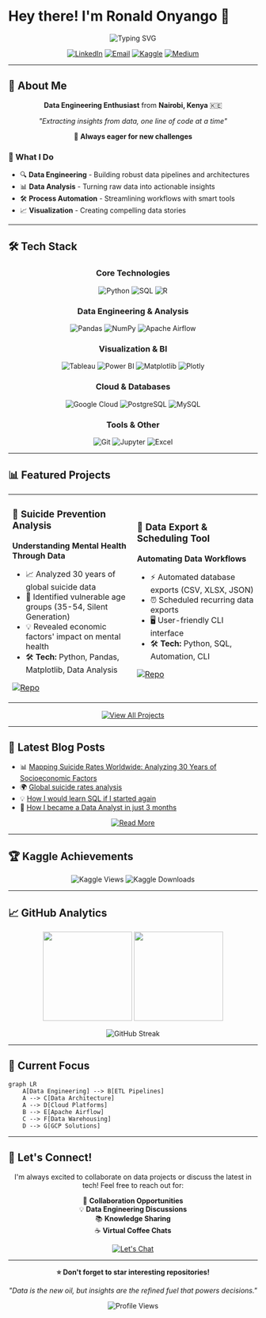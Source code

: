 # Hey there! I'm Ronald Onyango 👋

<div align="center">
  <img src="https://readme-typing-svg.herokuapp.com?font=Fira+Code&weight=500&size=28&pause=1000&color=00D4FF&center=true&vCenter=true&width=600&height=70&lines=Data+Engineering+Enthusiast;Turning+Data+into+Insights;Always+Learning%2C+Always+Growing" alt="Typing SVG" />
</div>

<div align="center">
  
[![LinkedIn](https://img.shields.io/badge/LinkedIn-0077B5?style=for-the-badge&logo=linkedin&logoColor=white)](https://www.linkedin.com/in/ronaldonyango/)
[![Email](https://img.shields.io/badge/Email-D14836?style=for-the-badge&logo=gmail&logoColor=white)](mailto:ronaldoyw@gmail.com)
[![Kaggle](https://img.shields.io/badge/Kaggle-20BEFF?style=for-the-badge&logo=Kaggle&logoColor=white)](https://www.kaggle.com/ronaldonyango)
[![Medium](https://img.shields.io/badge/Medium-12100E?style=for-the-badge&logo=medium&logoColor=white)](https://medium.com/@ronaldonyango)

</div>

---

## 🚀 About Me

<div align="center">

**Data Engineering Enthusiast** from **Nairobi, Kenya** 🇰🇪

*"Extracting insights from data, one line of code at a time"*

🎯 **Always eager for new challenges**

</div>

### 💼 What I Do
- 🔍 **Data Engineering** - Building robust data pipelines and architectures
- 📊 **Data Analysis** - Turning raw data into actionable insights  
- 🛠️ **Process Automation** - Streamlining workflows with smart tools
- 📈 **Visualization** - Creating compelling data stories

---

## 🛠️ Tech Stack

<div align="center">

### Core Technologies
![Python](https://img.shields.io/badge/Python-3776AB?style=for-the-badge&logo=python&logoColor=white)
![SQL](https://img.shields.io/badge/SQL-4479A1?style=for-the-badge&logo=postgresql&logoColor=white)
![R](https://img.shields.io/badge/R-276DC3?style=for-the-badge&logo=r&logoColor=white)

### Data Engineering & Analysis
![Pandas](https://img.shields.io/badge/Pandas-150458?style=for-the-badge&logo=pandas&logoColor=white)
![NumPy](https://img.shields.io/badge/NumPy-013243?style=for-the-badge&logo=numpy&logoColor=white)
![Apache Airflow](https://img.shields.io/badge/Apache%20Airflow-017CEE?style=for-the-badge&logo=Apache%20Airflow&logoColor=white)

### Visualization & BI
![Tableau](https://img.shields.io/badge/Tableau-E97627?style=for-the-badge&logo=Tableau&logoColor=white)
![Power BI](https://img.shields.io/badge/Power%20BI-F2C811?style=for-the-badge&logo=powerbi&logoColor=black)
![Matplotlib](https://img.shields.io/badge/Matplotlib-11557c?style=for-the-badge&logo=python&logoColor=white)
![Plotly](https://img.shields.io/badge/Plotly-3F4F75?style=for-the-badge&logo=plotly&logoColor=white)

### Cloud & Databases
![Google Cloud](https://img.shields.io/badge/Google%20Cloud-4285F4?style=for-the-badge&logo=google-cloud&logoColor=white)
![PostgreSQL](https://img.shields.io/badge/PostgreSQL-316192?style=for-the-badge&logo=postgresql&logoColor=white)
![MySQL](https://img.shields.io/badge/MySQL-005C84?style=for-the-badge&logo=mysql&logoColor=white)

### Tools & Other
![Git](https://img.shields.io/badge/Git-F05032?style=for-the-badge&logo=git&logoColor=white)
![Jupyter](https://img.shields.io/badge/Jupyter-F37626?style=for-the-badge&logo=jupyter&logoColor=white)
![Excel](https://img.shields.io/badge/Microsoft%20Excel-217346?style=for-the-badge&logo=microsoft-excel&logoColor=white)

</div>

---

## 📊 Featured Projects

<table>
<tr>
<td width="50%">

### 🧠 Suicide Prevention Analysis
**Understanding Mental Health Through Data**

- 📈 Analyzed 30 years of global suicide data
- 🎯 Identified vulnerable age groups (35-54, Silent Generation)
- 💡 Revealed economic factors' impact on mental health
- 🛠️ **Tech:** Python, Pandas, Matplotlib, Data Analysis

[![Repo](https://img.shields.io/badge/GitHub-100000?style=for-the-badge&logo=github&logoColor=white)](https://github.com/ronaldonyango/suicide-rates-eda/blob/main/suicide-rates-eda.ipynb)

</td>
<td width="50%">

### 🔄 Data Export & Scheduling Tool
**Automating Data Workflows**

- ⚡ Automated database exports (CSV, XLSX, JSON)
- ⏰ Scheduled recurring data exports
- 🖥️ User-friendly CLI interface
- 🛠️ **Tech:** Python, SQL, Automation, CLI

[![Repo](https://img.shields.io/badge/GitHub-100000?style=for-the-badge&logo=github&logoColor=white)](https://github.com/ronaldonyango/data-export-tool)

</td>
</tr>
</table>

<div align="center">
  
[![View All Projects](https://img.shields.io/badge/View%20All%20Projects-FF6B6B?style=for-the-badge&logo=github&logoColor=white)](https://www.datascienceportfol.io/ronaldonyango)

</div>

---

## 📝 Latest Blog Posts

<!-- BLOG-POST-LIST:START -->
- 📊 [Mapping Suicide Rates Worldwide: Analyzing 30 Years of Socioeconomic Factors](https://medium.com/@ronaldonyango/mapping-suicide-rates-worldwide-analyzing-30-years-of-socioeconomic-factors-c485fcc16407?source=rss-b646665c09cd------2)
- 🌍 [Global suicide rates analysis](https://medium.com/@ronaldonyango/global-suicide-rates-analysis-4480af7754fd?source=rss-b646665c09cd------2)
- 💡 [How I would learn SQL if I started again](https://medium.com/@ronaldonyango/how-i-would-learn-sql-if-i-started-again-15a45aafeff5?source=rss-b646665c09cd------2)
- 🚀 [How I became a Data Analyst in just 3 months](https://medium.com/@ronaldonyango/mastering-sql-tools-and-data-engineering-a-self-taught-analysts-journey-6cd36e49c8ed?source=rss-b646665c09cd------2)
<!-- BLOG-POST-LIST:END -->

<div align="center">
  
[![Read More](https://img.shields.io/badge/Read%20More%20on%20Medium-12100E?style=for-the-badge&logo=medium&logoColor=white)](https://medium.com/@ronaldonyango)

</div>

---

## 🏆 Kaggle Achievements

<div align="center">
  
![Kaggle Views](https://img.shields.io/badge/Profile%20Views-8,093-20BEFF?style=for-the-badge&logo=kaggle&logoColor=white)
![Kaggle Downloads](https://img.shields.io/badge/Dataset%20Downloads-1,694-FF6B35?style=for-the-badge&logo=kaggle&logoColor=white)

</div>

---

## 📈 GitHub Analytics

<div align="center">
  
<img height="180em" src="https://github-readme-stats.vercel.app/api?username=ronaldonyango&show_icons=true&theme=tokyonight&include_all_commits=true&count_private=true&hide_border=true&bg_color=0D1117&title_color=00D4FF&icon_color=00D4FF&text_color=FFFFFF"/>

<img height="180em" src="https://github-readme-stats.vercel.app/api/top-langs/?username=ronaldonyango&layout=compact&theme=tokyonight&hide_border=true&bg_color=0D1117&title_color=00D4FF&text_color=FFFFFF"/>

</div>

<div align="center">
  
![GitHub Streak](https://github-readme-streak-stats.herokuapp.com/?user=ronaldonyango&theme=tokyonight&hide_border=true&background=0D1117&stroke=00D4FF&ring=00D4FF&fire=FF6B35&currStreakLabel=FFFFFF)

</div>

---

## 🎯 Current Focus

```mermaid
graph LR
    A[Data Engineering] --> B[ETL Pipelines]
    A --> C[Data Architecture]
    A --> D[Cloud Platforms]
    B --> E[Apache Airflow]
    C --> F[Data Warehousing]
    D --> G[GCP Solutions]
```

---

## 💬 Let's Connect!

<div align="center">

I'm always excited to collaborate on data projects or discuss the latest in tech! 
Feel free to reach out for:

🤝 **Collaboration Opportunities**  
💡 **Data Engineering Discussions**  
📚 **Knowledge Sharing**  
☕ **Virtual Coffee Chats**

[![Let's Chat](https://img.shields.io/badge/Let's%20Chat-00D4FF?style=for-the-badge&logo=linkedin&logoColor=white)](https://www.linkedin.com/in/ronaldonyango/)

</div>

---

<div align="center">

**⭐ Don't forget to star interesting repositories!**

*"Data is the new oil, but insights are the refined fuel that powers decisions."*

</div>

<div align="center">
  
![Profile Views](https://komarev.com/ghpvc/?username=ronaldonyango&color=00D4FF&style=for-the-badge)

</div>
